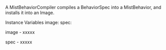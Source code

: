 A MistBehaviorCompiler compiles a BehaviorSpec into a MistBehavior, and installs it into an Image.

Instance Variables
	image:		<MistImage>
	spec:		<MistClassSpec>

image
	- xxxxx

spec
	- xxxxx
